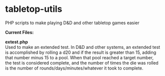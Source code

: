 tabletop-utils
==============

PHP scripts to make playing D&amp;D and other tabletop games easier

<b>Current Files:</b><br/>

<b>extest.php</b><br/>
Used to make an extended test. In D&amp;D and other systems, an extended test is accomplished by rolling a d20 and if the result is greater than 15, adding that number minus 15 to a pool. When that pool reached a target number, the test is considered complete, and the number of times the die was rolled is the number of rounds/days/minutes/whatever it took to complete.
